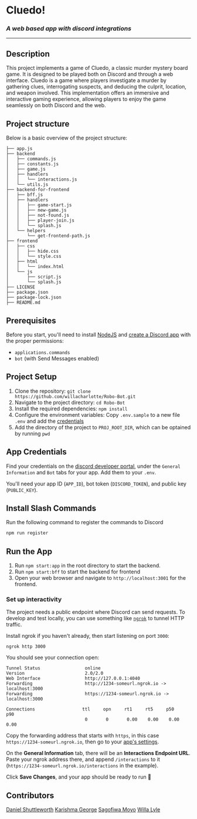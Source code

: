 # Cluedo!

### _A web based app with discord integrations_

---

## Description

This project implements a game of Cluedo, a classic murder mystery board game. It is designed to be played both on Discord and through a web interface. Cluedo is a game where players investigate a murder by gathering clues, interrogating suspects, and deducing the culprit, location, and weapon involved. This implementation offers an immersive and interactive gaming experience, allowing players to enjoy the game seamlessly on both Discord and the web.

## Project structure

Below is a basic overview of the project structure:

```
├── app.js
├── backend
│   ├── commands.js
│   ├── constants.js
│   ├── game.js
│   ├── handlers
│   │   └── interactions.js
│   └── utils.js
├── backend-for-frontend
│   ├── bff.js
│   ├── handlers
│   │   ├── game-start.js
│   │   ├── new-game.js
│   │   ├── not-found.js
│   │   ├── player-join.js
│   │   └── splash.js
│   └── helpers
│       └── get-frontend-path.js
├── frontend
│   ├── css
│   │   ├── hide.css
│   │   └── style.css
│   ├── html
│   │   └── index.html
│   └── js
│       ├── script.js
│       └── splash.js
├── LICENSE
├── package.json
├── package-lock.json
├── README.md
```

## Prerequisites

Before you start, you'll need to install [NodeJS](https://nodejs.org/en/download/) and [create a Discord app](https://discord.com/developers/applications) with the proper permissions:

- `applications.commands`
- `bot` (with Send Messages enabled)

## Project Setup

1. Clone the repository: `git clone https://github.com/willacharlotte/Robo-Bot.git`
2. Navigate to the project directory: `cd Robo-Bot`
3. Install the required dependencies: `npm install`
4. Configure the environment variables: Copy `.env.sample` to a new file `.env` and add the [credentials](#app-credentials)
5. Add the directory of the project to `PROJ_ROOT_DIR`, which can be optained by running `pwd`

## App Credentials

Find your credentials on the [discord developer portal](https://discord.com/developers/applications), under the `General Information` and `Bot` tabs for your app. Add them to your `.env`.

You'll need your app ID (`APP_ID`), bot token (`DISCORD_TOKEN`), and public key (`PUBLIC_KEY`).

## Install Slash Commands

Run the following command to register the commands to Discord

```sh
npm run register
```

## Run the App

1. Run `npm start:app` in the root directory to start the backend.
2. Run `npm start:bff` to start the backend for frontend
3. Open your web browser and navigate to `http://localhost:3001` for the frontend.

### Set up interactivity

The project needs a public endpoint where Discord can send requests. To develop and test locally, you can use something like [`ngrok`](https://ngrok.com/) to tunnel HTTP traffic.

Install ngrok if you haven't already, then start listening on port `3000`:

```
ngrok http 3000
```

You should see your connection open:

```
Tunnel Status                 online
Version                       2.0/2.0
Web Interface                 http://127.0.0.1:4040
Forwarding                    http://1234-someurl.ngrok.io -> localhost:3000
Forwarding                    https://1234-someurl.ngrok.io -> localhost:3000

Connections                  ttl     opn     rt1     rt5     p50     p90
                              0       0       0.00    0.00    0.00    0.00
```

Copy the forwarding address that starts with `https`, in this case `https://1234-someurl.ngrok.io`, then go to your [app's settings](https://discord.com/developers/applications).

On the **General Information** tab, there will be an **Interactions Endpoint URL**. Paste your ngrok address there, and append `/interactions` to it (`https://1234-someurl.ngrok.io/interactions` in the example).

Click **Save Changes**, and your app should be ready to run 🚀

## Contributors

[Daniel Shuttleworth](https://github.com/DanielSBBD)
[Karishma George](https://github.com/karishmag-bbd) 
[Sagofiwa Moyo](https://github.com/SagofiwaM)
[Willa Lyle](https://github.com/willacharlotte)
